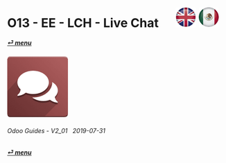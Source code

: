 # O13 - EE - LCH - Live Chat &nbsp;&nbsp;&nbsp;&nbsp; [![en-uk](/doc/img/en-uk_flag_button_small.png)](/en-uk/o13/ee/lch/en-uk-o13-ee-lch-live-chat-guides.md) [ ![es-mx](/doc/img/es-mx_flag_button_small.png)](/es-mx/o13/ee/lch/es-mx-o13-ee-lch-live-chat-guides.md)
#### [_&#x23CE; menu_](/en-uk/o13/ee/en-uk-o13-ee-guides-menu.md)  
### ![lvc](/doc/img/im_livechat.png)
	
###### Odoo Guides - V2_01 &nbsp; 2019-07-31  
**[_&#x23CE; menu_](/en-uk/o13/ee/en-uk-o13-ee-guides-menu.md)**  
